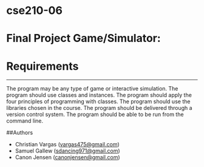# cse210-06

# Final Project Game/Simulator: 

# Requirements
---
The program may be any type of game or interactive simulation.
The program should use classes and instances.
The program should apply the four principles of programming with classes.
The program should use the libraries chosen in the course.
The program should be delivered through a version control system.
The program should be able to be run from the command line.

##Authors
* Christian Vargas (vargas475@gmail.com)
* Samuel Gallew (sdancing971@gmail.com)
* Canon Jensen (canonjensen@gmail.com)
